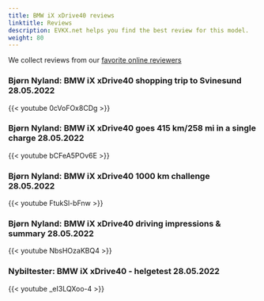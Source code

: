 ```yaml
---
title: BMW iX xDrive40 reviews
linktitle: Reviews
description: EVKX.net helps you find the best review for this model. 
weight: 80
---
```

We collect reviews from our [favorite online reviewers](/guides/evreviewers/)

### Bjørn Nyland: BMW iX xDrive40 shopping trip to Svinesund 28.05.2022

{{< youtube 0cVoFOx8CDg >}}
### Bjørn Nyland: BMW iX xDrive40 goes 415 km/258 mi in a single charge 28.05.2022

{{< youtube bCFeA5POv6E >}}
### Bjørn Nyland: BMW iX xDrive40 1000 km challenge 28.05.2022

{{< youtube FtukSl-bFnw >}}
### Bjørn Nyland: BMW iX xDrive40 driving impressions & summary 28.05.2022

{{< youtube NbsHOzaKBQ4 >}}
### Nybiltester: BMW iX xDrive40 - helgetest 28.05.2022

{{< youtube _eI3LQXoo-4 >}}
